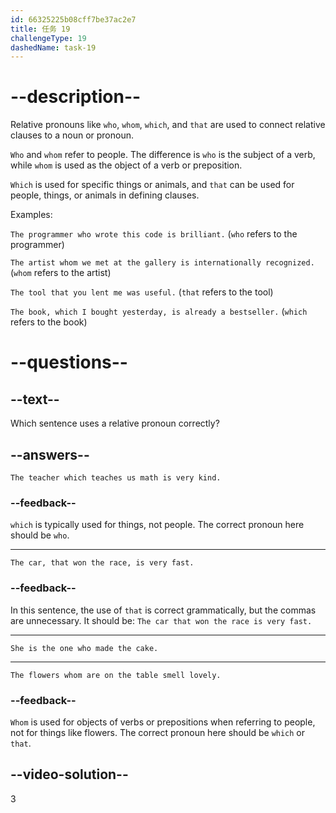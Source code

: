 ```yaml
---
id: 66325225b08cff7be37ac2e7
title: 任务 19
challengeType: 19
dashedName: task-19
---
```


# --description--

Relative pronouns like `who`, `whom`, `which`, and `that` are used to connect relative clauses to a noun or pronoun.

`Who` and `whom` refer to people. The difference is `who` is the subject of a verb, while `whom` is used as the object of a verb or preposition.

`Which` is used for specific things or animals, and `that` can be used for people, things, or animals in defining clauses.

Examples:

`The programmer who wrote this code is brilliant.` (`who` refers to the programmer)

`The artist whom we met at the gallery is internationally recognized.` (`whom` refers to the artist)

`The tool that you lent me was useful.` (`that` refers to the tool)

`The book, which I bought yesterday, is already a bestseller.` (`which` refers to the book)

# --questions--

## --text--

Which sentence uses a relative pronoun correctly?

## --answers--

`The teacher which teaches us math is very kind.`

### --feedback--

`which` is typically used for things, not people. The correct pronoun here should be `who`.

---

`The car, that won the race, is very fast.`

### --feedback--

In this sentence, the use of `that` is correct grammatically, but the commas are unnecessary. It should be: `The car that won the race is very fast.`

---

`She is the one who made the cake.`

---

`The flowers whom are on the table smell lovely.`

### --feedback--

`Whom` is used for objects of verbs or prepositions when referring to people, not for things like flowers. The correct pronoun here should be `which` or `that`.

## --video-solution--

3
